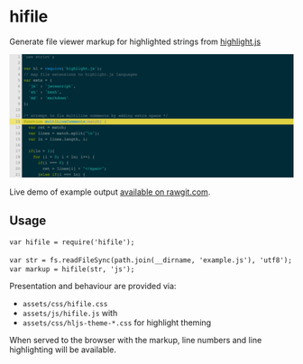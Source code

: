 # hifile

Generate file viewer markup for highlighted strings from [highlight.js](https://github.com/isagalaev/highlight.js)

![hifile output](https://raw.githubusercontent.com/diffsky/hifile/master/example/file.png)

Live demo of example output [available on rawgit.com](https://cdn.rawgit.com/diffsky/hifile/b6488b27775794dabafa508a17ed2b4cf2f69bc2/example/hifile.html#L12).

## Usage

```
var hifile = require('hifile');

var str = fs.readFileSync(path.join(__dirname, 'example.js'), 'utf8');
var markup = hifile(str, 'js');
```

Presentation and behaviour are provided via:

- `assets/css/hifile.css`
- `assets/js/hifile.js` with
- `assets/css/hljs-theme-*.css` for highlight theming

When served to the browser with the markup, line numbers and line highlighting will be available.
